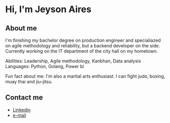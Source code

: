 # Hi, I'm Jeyson Aires


## About me
I'm finishing my bachelor degree on production engineer and specialiazed on agile methodology and reliability, but a backend developer on the side.
Currently working on the IT department of the city hall on my hometown.

Abilities: Leadership, Agile methodology, Kanbhan, Data analysis
Languages: Python, Golang, Power bi

Fun fact about me: I'm also a martial arts enthusiast. I can fight judo, boxing, muay thai and jiu-jitsu. 

## Contact me
- [Linkedin](https://www.linkedin.com/in/jeyson-aires-4954361a5/)
- [e-mail](jeyson.clementino@ufpe.br)
